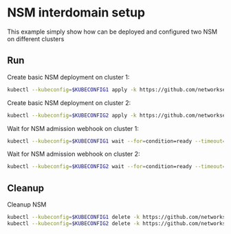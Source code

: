 # NSM interdomain setup


This example simply show how can be deployed and configured two NSM on different clusters

## Run

Create basic NSM deployment on cluster 1:

```bash
kubectl --kubeconfig=$KUBECONFIG1 apply -k https://github.com/networkservicemesh/deployments-k8s/examples/interdomain/nsm/cluster1?ref=d9276c0d5d1f3282e1e57d4538bd1be37ce8cc1d
```

Create basic NSM deployment on cluster 2:

```bash
kubectl --kubeconfig=$KUBECONFIG2 apply -k https://github.com/networkservicemesh/deployments-k8s/examples/interdomain/nsm/cluster2?ref=d9276c0d5d1f3282e1e57d4538bd1be37ce8cc1d
```

Wait for NSM admission webhook on cluster 1:

```bash
kubectl --kubeconfig=$KUBECONFIG1 wait --for=condition=ready --timeout=1m pod -n nsm-system -l app=admission-webhook-k8s
```

Wait for NSM admission webhook on cluster 2:

```bash
kubectl --kubeconfig=$KUBECONFIG2 wait --for=condition=ready --timeout=1m pod -n nsm-system -l app=admission-webhook-k8s
```

## Cleanup

Cleanup NSM
```bash
kubectl --kubeconfig=$KUBECONFIG1 delete -k https://github.com/networkservicemesh/deployments-k8s/examples/interdomain/nsm/cluster1?ref=d9276c0d5d1f3282e1e57d4538bd1be37ce8cc1d
kubectl --kubeconfig=$KUBECONFIG2 delete -k https://github.com/networkservicemesh/deployments-k8s/examples/interdomain/nsm/cluster2?ref=d9276c0d5d1f3282e1e57d4538bd1be37ce8cc1d
```
